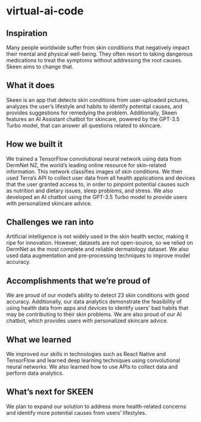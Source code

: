 # virtual-ai-code

## Inspiration
Many people worldwide suffer from skin conditions that negatively impact their mental and physical well-being. They often resort to taking dangerous medications to treat the symptoms without addressing the root causes. Skeen aims to change that.

## What it does
Skeen is an app that detects skin conditions from user-uploaded pictures, analyzes the user’s lifestyle and habits to identify potential causes, and provides suggestions for remedying the problem. Additionally, Skeen features an AI Assistant chatbot for skincare, powered by the GPT-3.5 Turbo model, that can answer all questions related to skincare.

## How we built it
We trained a TensorFlow convolutional neural network using data from DermNet NZ, the world’s leading online resource for skin-related information. This network classifies images of skin conditions. We then used Terra’s API to collect user data from all health applications and devices that the user granted access to, in order to pinpoint potential causes such as nutrition and dietary issues, sleep problems, and stress. We also developed an AI chatbot using the GPT-3.5 Turbo model to provide users with personalized skincare advice.

## Challenges we ran into
Artificial intelligence is not widely used in the skin health sector, making it ripe for innovation. However, datasets are not open-source, so we relied on DermNet as the most complete and reliable dermatology dataset. We also used data augmentation and pre-processing techniques to improve model accuracy.

## Accomplishments that we’re proud of
We are proud of our model’s ability to detect 23 skin conditions with good accuracy. Additionally, our data analytics demonstrate the feasibility of using health data from apps and devices to identify users’ bad habits that may be contributing to their skin problems. We are also proud of our AI chatbot, which provides users with personalized skincare advice.

## What we learned
We improved our skills in technologies such as React Native and TensorFlow and learned deep learning techniques using convolutional neural networks. We also learned how to use APIs to collect data and perform data analytics.

## What’s next for SKEEN
We plan to expand our solution to address more health-related concerns and identify more potential causes from users’ lifestyles.

